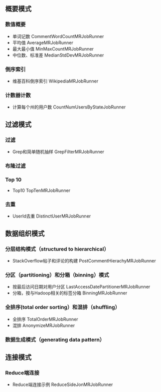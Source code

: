 ## 概要模式

### 数值概要

* 单词记数 CommentWordCountMRJobRunner
* 平均值 AverageMRJobRunner
* 最大最小值 MinMaxCountMRJobRunner
* 中位数、标准差 MedianStdDevMRJobRunner


### 倒序索引

* 维基百科倒序索引 WikipediaMRJobRunner

### 计数器计数

* 计算每个州的用户数 CountNumUsersByStateJobRunner

## 过滤模式

### 过滤

* Grep和简单随机抽样 GrepFilterMRJobRunner

### 布隆过滤


### Top 10

* Top10 TopTenMRJobRunner

### 去重

* UserId去重 DistinctUserMRJobRunner


## 数据组织模式

### 分层结构模式（structured to hierarchical）

* StackOverflow帖子和评论的构建 PostCommentHierachyMRJobRunner

### 分区（partitioning）和分箱（binning）模式

* 按最后访问日期对用户分区 LastAccessDatePartitionerMRJobRunner
* 分箱，按与Hadoop相关的标签分箱 BinningMRJobRunner

### 全排序(total order sorting）和混排（shuffling）

* 全排序 TotalOrderMRJobRunner
* 混排 AnonymizeMRJobRunner

### 数据生成模式（generating data pattern）

## 连接模式

### Reduce端连接

* Reduce端连接示例 ReduceSideJonMRJobRunner

